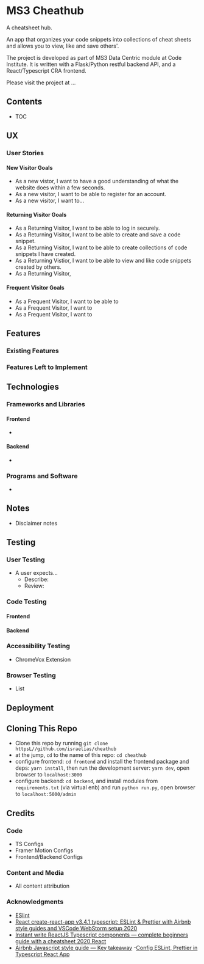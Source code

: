 # MS3 Cheathub
A cheatsheet hub.

An app that organizes your code snippets into collections of cheat sheets and allows you to view, like and save others'.

The project is developed as part of MS3 Data Centric module at Code Institute. It is written with a Flask/Python restful backend API, and a React/Typescript CRA frontend. 

Please visit the project at ...

## Contents
- TOC
## UX
### User Stories
#### New Visitor Goals
- As a new vistor, I want to have a good understanding of what the website does within a few seconds.
- As a new visitor, I want to be able to register for an account.
- As a new visitor, I want to...
#### Returning Visitor Goals
- As a Returning Visitor, I want to be able to log in securely.
- As a Returning Visitor, I want to be able to create and save a code snippet.
- As a Returning Visitor, I want to be able to create collections of code snippets I have created.
- As a Returning Vistior, I want to be able to view and like code snippets created by others.
- As a Returning Visitor,
#### Frequent Visitor Goals
- As a Frequent Visitor, I want to be able to
- As a Frequent Visitor, I want to
- As a Frequent Visitor, I want to

## Features
### Existing Features
### Features Left to Implement

## Technologies
### Frameworks and Libraries
#### Frontend
- 

#### Backend
- 

### Programs and Software
- 

## Notes
- Disclaimer notes

## Testing
### User Testing
- A user expects...
  - Describe:
  - Review:

### Code Testing
#### Frontend
#### Backend

### Accessibility Testing
- ChromeVox Extension

### Browser Testing
- List 

## Deployment
## Cloning This Repo
- Clone this repo by running `git clone httpsL//github.com/israelias/cheathub`
- at the jump, `cd` to the name of this repo:
`cd cheathub`
- configure frontend: `cd frontend` and install the frontend package and deps: `yarn install`, then run the development server: `yarn dev`, open browser to `localhost:3000`
- configure backend: `cd backend`, and install modules from `requirements.txt` (via virtual enb) and run `python run.py`, open browser to `localhost:5000/admin`

## Credits
### Code
- TS Configs
- Framer Motion Configs
- Frontend/Backend Configs

### Content and Media
- All content attribution

### Acknowledgments
- [ESlint]("https://dev.to/benweiser/how-to-set-up-eslint-typescript-prettier-with-create-react-app-3675")
- [React create-react-app v3.4.1 typescript: ESLint & Prettier with Airbnb style guides and VSCode WebStorm setup 2020]("https://medium.com/react-courses/react-create-react-app-v3-4-1-a55f3e7a8d6d")
- [Instant write ReactJS Typescript components — complete beginners guide with a cheatsheet 2020 React]("https://medium.com/react-courses/instant-write-reactjs-typescript-components-complete-beginners-guide-with-a-cheatsheet-e32a76022a44")
- [Airbnb Javascript style guide — Key takeaway]("https://medium.com/docon/airbnb-javascript-style-guide-key-takeaways-ffd0370c053")
-[Config ESLint, Prettier in Typescript React App]("https://rajduraisamy.medium.com/config-eslint-prettier-in-typescript-react-app-c92ebf14a896")